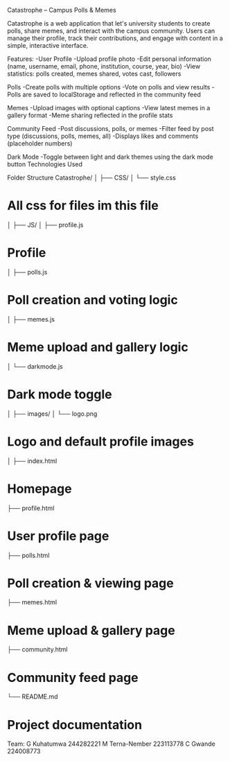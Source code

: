 Catastrophe – Campus Polls & Memes

Catastrophe is a web application that let's university students to create polls, share memes, and interact with the campus community. Users can manage their profile, track their contributions, and engage with content in a simple, interactive interface.

Features:
-User Profile
-Upload profile photo
-Edit personal information (name, username, email, phone, institution, course, year, bio)
-View statistics: polls created, memes shared, votes cast, followers

Polls
-Create polls with multiple options
-Vote on polls and view results
-Polls are saved to localStorage and reflected in the community feed

Memes
-Upload images with optional captions
-View latest memes in a gallery format
-Meme sharing reflected in the profile stats

Community Feed
-Post discussions, polls, or memes
-Filter feed by post type (discussions, polls, memes, all)
-Displays likes and comments (placeholder numbers)

Dark Mode
-Toggle between light and dark themes using the dark mode button
Technologies Used

Folder Structure
Catastrophe/
│
├── CSS/
│   └── style.css         
 # All css for files im this file
│
├── JS/
│   ├── profile.js         
# Profile 
│   ├── polls.js           
# Poll creation and voting logic
│   ├── memes.js           
# Meme upload and gallery logic
│   └── darkmode.js        
# Dark mode toggle
│
├── images/
│   └── logo.png          
 # Logo and default profile images
│
├── index.html            
 # Homepage
├── profile.html           
# User profile page
├── polls.html             
# Poll creation & viewing page
├── memes.html             
# Meme upload & gallery page
├── community.html         
# Community feed page
└── README.md              
# Project documentation


Team:
G Kuhatumwa    244282221
M Terna-Nember 223113778 
C Gwande       224008773